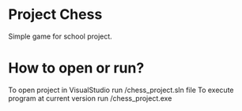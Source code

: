 # Project Chess

Simple game for school project.

# How to open or run?

To open project in VisualStudio run /chess_project.sln file
To execute program at current version run /chess_project.exe